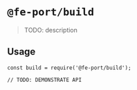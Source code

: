 # `@fe-port/build`

> TODO: description

## Usage

```
const build = require('@fe-port/build');

// TODO: DEMONSTRATE API
```
